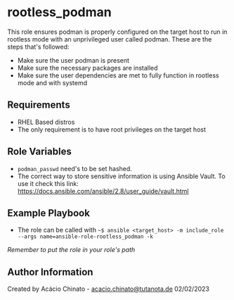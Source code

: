 rootless_podman
=========

This role ensures podman is properly configured on the target host to run in rootless mode with an unprivileged user called podman. These are the steps that's followed:

- Make sure the user podman is present
- Make sure the necessary packages are installed
- Make sure the user dependencies are met to fully function in rootless mode and with systemd

Requirements
------------

- RHEL Based distros
- The only requirement is to have root privileges on the target host

Role Variables
------------
- `podman_passwd` need's to be set hashed.
 - The correct way to store sensitive information is using Ansible Vault. To use it check this link: https://docs.ansible.com/ansible/2.8/user_guide/vault.html

Example Playbook
------------

- The role can be called with `~$ ansible <target_host> -m include_role --args name=ansible-role-rootless_podman -k`

*Remember to put the role in your role's path*

Author Information
------------
Created by Acácio Chinato - acacio.chinato@tutanota.de
02/02/2023